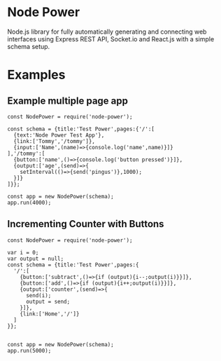 # Node Power

Node.js library for fully automatically generating and connecting web interfaces using Express REST API, Socket.io and React.js with a simple schema setup.

# Examples


## Example multiple page app

```
const NodePower = require('node-power');

const schema = {title:'Test Power',pages:{'/':[
  {text:'Node Power Test App'},
  {link:['Tommy','/tommy']},
  {input:['Name',(name)=>{console.log('name',name)}]}
],'/tommy':[
  {button:['name',()=>{console.log('button pressed')}]},
  {output:['age',(send)=>{
    setInterval(()=>{send('pingus')},1000);
  }]}
]}};

const app = new NodePower(schema);
app.run(4000);
```

## Incrementing Counter with Buttons

```
const NodePower = require('node-power');

var i = 0;
var output = null;
const schema = {title:'Test Power',pages:{
  '/':[
    {button:['subtract',()=>{if (output){i--;output(i)}}]},
    {button:['add',()=>{if (output){i++;output(i)}}]},
    {output:['counter',(send)=>{
      send(i);
      output = send;
    }]},
    {link:['Home','/']}
  ]
}};


const app = new NodePower(schema);
app.run(5000);
```
